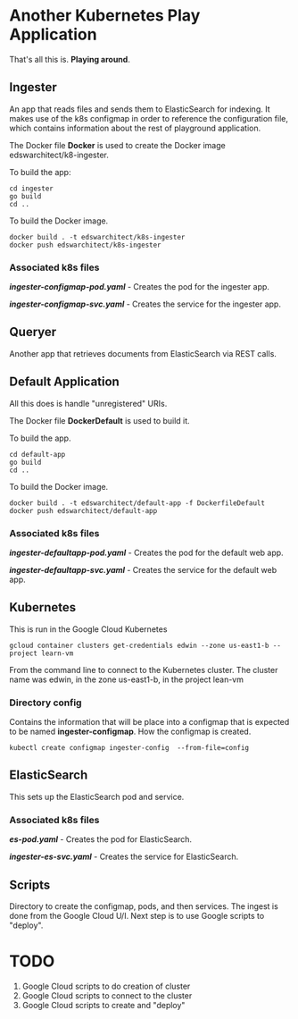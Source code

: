 # Another Kubernetes Play Application

That's all this is. **Playing around**.

## Ingester

An app that reads files and sends them to ElasticSearch for indexing. It makes use of the k8s
configmap in order to reference the configuration file, which contains information about the
rest of playground application.

The Docker file **Docker** is used to create the Docker image edswarchitect/k8-ingester.

To build the app:

```
cd ingester
go build
cd ..
```

To build the Docker image.

```
docker build . -t edswarchitect/k8s-ingester
docker push edswarchitect/k8s-ingester
```

### Associated k8s files

***ingester-configmap-pod.yaml*** - Creates the pod for the ingester app.

***ingester-configmap-svc.yaml*** - Creates the service for the ingester app.


## Queryer
Another app that retrieves documents from ElasticSearch via REST calls.


## Default Application

All this does is handle "unregistered" URIs.

The Docker file **DockerDefault** is used to build it.

To build the app.

```
cd default-app
go build
cd ..
```

To build the Docker image.

```
docker build . -t edswarchitect/default-app -f DockerfileDefault
docker push edswarchitect/default-app
```

### Associated k8s files

***ingester-defaultapp-pod.yaml*** - Creates the pod for the default web app.

***ingester-defaultapp-svc.yaml*** - Creates the service for the default web app.


## Kubernetes

This is run in the Google Cloud Kubernetes

```
gcloud container clusters get-credentials edwin --zone us-east1-b --project learn-vm
```

From the command line to connect to the Kubernetes cluster. The cluster name
was edwin, in the zone us-east1-b, in the project lean-vm


### Directory config

Contains the information that will be place into a configmap that is expected
to be named **ingester-configmap**. How the configmap is created.

```
kubectl create configmap ingester-config  --from-file=config
```


## ElasticSearch

This sets up the ElasticSearch pod and service.


### Associated k8s files

***es-pod.yaml*** - Creates the pod for ElasticSearch.

***ingester-es-svc.yaml*** - Creates the service for ElasticSearch.

## Scripts

Directory to create the configmap, pods, and then services. The ingest is done
from the Google Cloud U/I. Next step is to use Google scripts to "deploy".

# TODO

1. Google Cloud scripts to do creation of cluster
1. Google Cloud scripts to connect to the cluster
1. Google Cloud scripts to create and "deploy"
